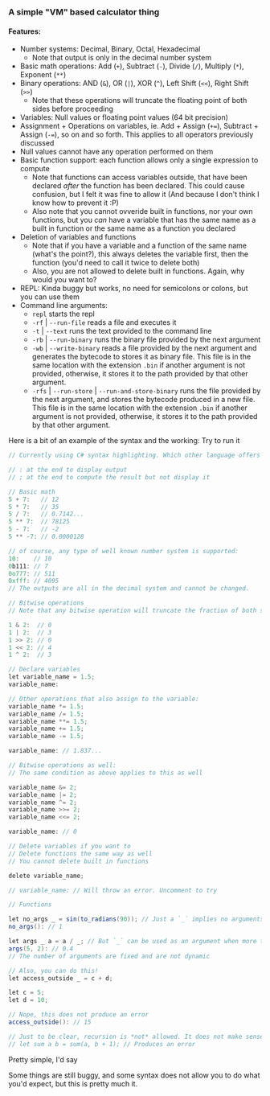 ### A simple "VM" based calculator thing
#### Features:
- Number systems: Decimal, Binary, Octal, Hexadecimal
    - Note that output is only in the decimal number system
- Basic math operations: Add (`+`), Subtract (`-`), Divide (`/`), Multiply (`*`), Exponent (`**`)
- Binary operations: AND (`&`), OR (`|`), XOR (`^`), Left Shift (`<<`), Right Shift (`>>`)
    - Note that these operations will truncate the floating point of both sides before proceeding
- Variables: Null values or floating point values (64 bit precision)
- Assignment + Operations on variables, ie. Add + Assign (`+=`), Subtract + Assign (`-=`), so on and so forth. This applies to all operators previously discussed
- Null values cannot have any operation performed on them
- Basic function support: each function allows only a single expression to compute
    - Note that functions can access variables outside, that have been declared *after* the function has been declared. This could cause confusion, but I felt it was fine to allow it (And because I don't think I know how to prevent it :P)
    - Also note that you cannot ovveride built in functions, nor your own functions, but you *can* have a variable that has the same name as a built in function or the same name as a function you declared
- Deletion of variables and functions
    - Note that if you have a variable and a function of the same name (what's the point?), this always deletes the variable first, then the function (you'd need to call it twice to delete both)
    - Also, you are not allowed to delete built in functions. Again, why would you want to? 
- REPL: Kinda buggy but works, no need for semicolons or colons, but you can use them
- Command line arguments:
    - `repl` starts the repl
    - `-rf` | `--run-file` reads a file and executes it
    - `-t` | `--text` runs the text provided to the command line
    - `-rb` | `--run-binary` runs the binary file provided by the next argument
    - `-wb` | `--write-binary` reads a file provided by the next argument and generates the bytecode to stores it as binary file. This file is in the same location with the extension `.bin` if another argument is not provided, otherwise, it stores it to the path provided by that other argument.
    - `-rfs` | `--run-store` | `--run-and-store-binary` runs the file provided by the next argument, and stores the bytecode produced in a new file. This file is in the same location with the extension `.bin` if another argument is not provided, otherwise, it stores it to the path provided by that other argument.

Here is a bit of an example of the syntax and the working:
Try to run it
```cs
// Currently using C# syntax highlighting. Which other language offers syntax highlighting that better suits this?

// : at the end to display output
// ; at the end to compute the result but not display it

// Basic math
5 + 7:   // 12
5 * 7:   // 35
5 / 7:   // 0.7142...
5 ** 7:  // 78125
5 - 7:   // -2
5 ** -7: // 0.0000128

// of course, any type of well known number system is supported:
10:    // 10
0b111: // 7
0o777: // 511
0xfff: // 4095
// The outputs are all in the decimal system and cannot be changed.

// Bitwise operations
// Note that any bitwise operation will truncate the fraction of both sides before proceeding since floating point bitwise operations don't make sense

1 & 2:  // 0
1 | 2:  // 3
1 >> 2: // 0
1 << 2: // 4
1 ^ 2:  // 3

// Declare variables
let variable_name = 1.5;
variable_name:

// Other operations that also assign to the variable:
variable_name *= 1.5;
variable_name /= 1.5;
variable_name **= 1.5;
variable_name += 1.5;
variable_name -= 1.5;

variable_name: // 1.837...

// Bitwise operations as well:
// The same condition as above applies to this as well

variable_name &= 2;
variable_name |= 2;
variable_name ^= 2;
variable_name >>= 2;
variable_name <<= 2;

variable_name: // 0

// Delete variables if you want to
// Delete functions the same way as well
// You cannot delete built in functions

delete variable_name;

// variable_name: // Will throw an error. Uncomment to try

// Functions

let no_args _ = sin(to_radians(90)); // Just a `_` implies no arguments
no_args(): // 1

let args _ a = a / _; // But `_` can be used as an argument when more than one argument is expected
args(5, 2): // 0.4
// The number of arguments are fixed and are not dynamic

// Also, you can do this!
let access_outside _ = c + d;

let c = 5;
let d = 10;

// Nope, this does not produce an error
access_outside(): // 15

// Just to be clear, recursion is *not* allowed. It does not make sense with a single expression function anyway.
// let sum a b = sum(a, b + 1); // Produces an error
```
Pretty simple, I'd say

Some things are still buggy, and some syntax does not allow you to do what you'd expect, but this is pretty much it.
